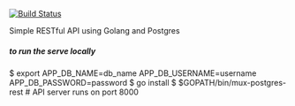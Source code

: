 [![Build Status](https://semaphoreci.com/api/v1/ayoo/go-mux-postgres-rest/branches/master/shields_badge.svg)](https://semaphoreci.com/ayoo/go-mux-postgres-rest)


Simple RESTful API using Golang and Postgres

##### to run the serve locally
$ export APP_DB_NAME=db_name APP_DB_USERNAME=username APP_DB_PASSWORD=password
$ go install
$ $GOPATH/bin/mux-postgres-rest # API server runs on port 8000